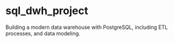 # sql_dwh_project
Building a modern data warehouse with PostgreSQL, including ETL processes, and data modeling.
